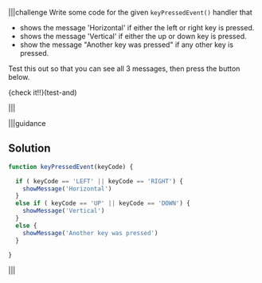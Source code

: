 |||challenge
Write some code for the given `keyPressedEvent()` handler that 

- shows the message 'Horizontal' if either the left or right key is pressed.
- shows the message 'Vertical' if either the up or down key is pressed.
- show the message "Another key was pressed" if any other key is pressed.

Test this out so that you can see all 3 messages, then press the button below.

{check it!!}(test-and)

|||

|||guidance
## Solution

```javascript
function keyPressedEvent(keyCode) {

  if ( keyCode == 'LEFT' || keyCode == 'RIGHT') {
    showMessage('Horizontal')
  } 
  else if ( keyCode == 'UP' || keyCode == 'DOWN') {
    showMessage('Vertical')
  } 
  else {
    showMessage('Another key was pressed')
  }
  
}
```
|||
